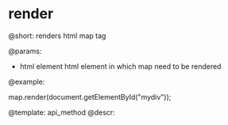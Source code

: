 render
=============


@short: renders html map tag
	

@params:
- html		element		html element in which map need to be rendered

@example:

map.render(document.getElementById("mydiv"));

@template:	api_method
@descr:


